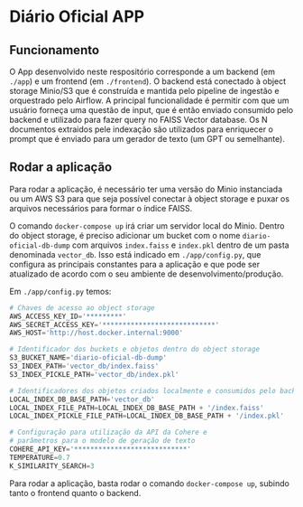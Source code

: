 # **Diário Oficial APP**

## **Funcionamento**
O App desenvolvido neste respositório corresponde a um backend (em `./app`) e um frontend (em `./frontend`). O backend está conectado à object storage Minio/S3 que é construída e mantida pelo pipeline de ingestão e orquestrado pelo Airflow. A principal funcionalidade é permitir com que um usuário forneça uma questão de input, que é então enviado consumido pelo backend e utilizado para fazer query no FAISS Vector database. Os N documentos extraidos pele indexação são utilizados para enriquecer o prompt que é enviado para um gerador de texto (um GPT ou semelhante).

## **Rodar a aplicação**
Para rodar a aplicação, é necessário ter uma versão do Minio instanciada ou um AWS S3 para que seja possível conectar à object storage e puxar os arquivos necessários para formar o índice FAISS. 

O comando `docker-compose up` irá criar um servidor local do Minio. Dentro do object storage, é preciso adicionar um bucket com o nome `diario-oficial-db-dump` com arquivos `index.faiss` e `index.pkl` dentro de um pasta denominada `vector_db`. Isso está indicado em `./app/config.py`, que configura as principais constantes para a aplicação e que pode ser atualizado de acordo com o seu ambiente de desenvolvimento/produção. 

Em `./app/config.py` temos:
```py
# Chaves de acesso ao object storage
AWS_ACCESS_KEY_ID='*********' 
AWS_SECRET_ACCESS_KEY='****************************'
AWS_HOST='http://host.docker.internal:9000'

# Identificador dos buckets e objetos dentro do object storage 
S3_BUCKET_NAME='diario-oficial-db-dump'
S3_INDEX_PATH='vector_db/index.faiss'
S3_INDEX_PICKLE_PATH='vector_db/index.pkl'

# Identificadores dos objetos criados localmente e consumidos pelo backend
LOCAL_INDEX_DB_BASE_PATH='vector_db'
LOCAL_INDEX_FILE_PATH=LOCAL_INDEX_DB_BASE_PATH + '/index.faiss'
LOCAL_INDEX_PICKLE_FILE_PATH=LOCAL_INDEX_DB_BASE_PATH + '/index.pkl'

# Configuração para utilização da API da Cohere e 
# parâmetros para o modelo de geração de texto
COHERE_API_KEY='****************************'
TEMPERATURE=0.7
K_SIMILARITY_SEARCH=3
```

Para rodar a aplicação, basta rodar o comando `docker-compose up`, subindo tanto o frontend quanto o backend.

